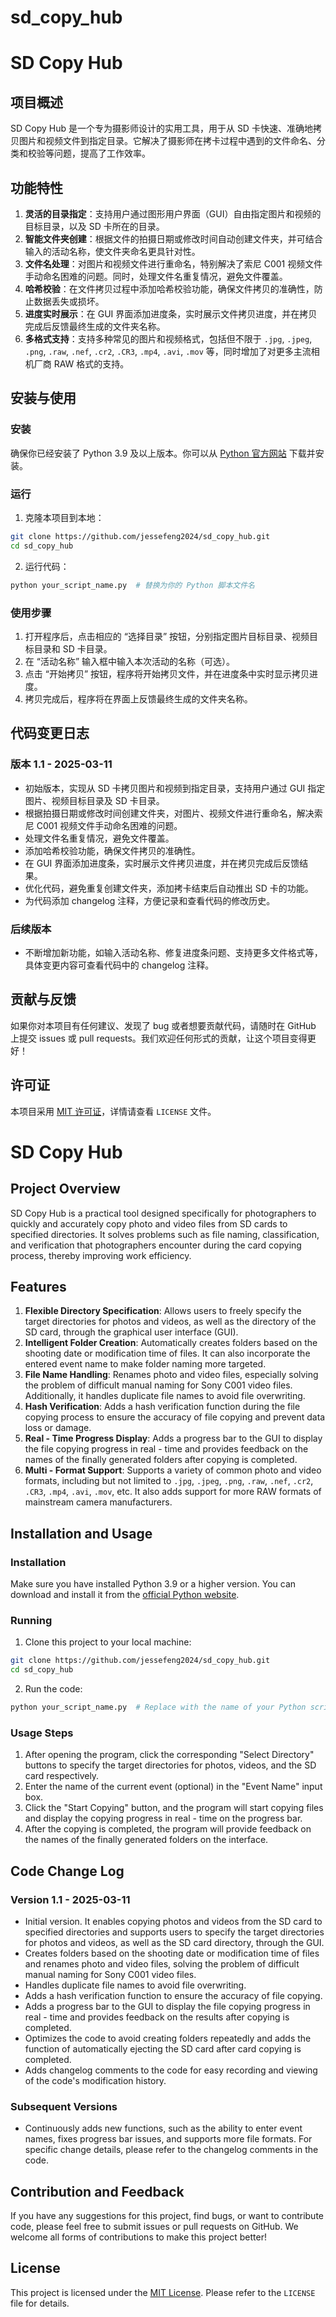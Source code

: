 # sd_copy_hub
# SD Copy Hub

## 项目概述
SD Copy Hub 是一个专为摄影师设计的实用工具，用于从 SD 卡快速、准确地拷贝图片和视频文件到指定目录。它解决了摄影师在拷卡过程中遇到的文件命名、分类和校验等问题，提高了工作效率。

## 功能特性
1. **灵活的目录指定**：支持用户通过图形用户界面（GUI）自由指定图片和视频的目标目录，以及 SD 卡所在的目录。
2. **智能文件夹创建**：根据文件的拍摄日期或修改时间自动创建文件夹，并可结合输入的活动名称，使文件夹命名更具针对性。
3. **文件名处理**：对图片和视频文件进行重命名，特别解决了索尼 C001 视频文件手动命名困难的问题。同时，处理文件名重复情况，避免文件覆盖。
4. **哈希校验**：在文件拷贝过程中添加哈希校验功能，确保文件拷贝的准确性，防止数据丢失或损坏。
5. **进度实时展示**：在 GUI 界面添加进度条，实时展示文件拷贝进度，并在拷贝完成后反馈最终生成的文件夹名称。
6. **多格式支持**：支持多种常见的图片和视频格式，包括但不限于 `.jpg`, `.jpeg`, `.png`, `.raw`, `.nef`, `.cr2`, `.CR3`, `.mp4`, `.avi`, `.mov` 等，同时增加了对更多主流相机厂商 RAW 格式的支持。

## 安装与使用
### 安装
确保你已经安装了 Python 3.9 及以上版本。你可以从 [Python 官方网站](https://www.python.org/downloads/) 下载并安装。

### 运行
1. 克隆本项目到本地：
```bash
git clone https://github.com/jessefeng2024/sd_copy_hub.git
cd sd_copy_hub
```
2. 运行代码：
```bash
python your_script_name.py  # 替换为你的 Python 脚本文件名
```

### 使用步骤
1. 打开程序后，点击相应的 “选择目录” 按钮，分别指定图片目标目录、视频目标目录和 SD 卡目录。
2. 在 “活动名称” 输入框中输入本次活动的名称（可选）。
3. 点击 “开始拷贝” 按钮，程序将开始拷贝文件，并在进度条中实时显示拷贝进度。
4. 拷贝完成后，程序将在界面上反馈最终生成的文件夹名称。

## 代码变更日志
### 版本 1.1 - 2025-03-11
- 初始版本，实现从 SD 卡拷贝图片和视频到指定目录，支持用户通过 GUI 指定图片、视频目标目录及 SD 卡目录。
- 根据拍摄日期或修改时间创建文件夹，对图片、视频文件进行重命名，解决索尼 C001 视频文件手动命名困难的问题。
- 处理文件名重复情况，避免文件覆盖。
- 添加哈希校验功能，确保文件拷贝的准确性。
- 在 GUI 界面添加进度条，实时展示文件拷贝进度，并在拷贝完成后反馈结果。
- 优化代码，避免重复创建文件夹，添加拷卡结束后自动推出 SD 卡的功能。
- 为代码添加 changelog 注释，方便记录和查看代码的修改历史。

### 后续版本
- 不断增加新功能，如输入活动名称、修复进度条问题、支持更多文件格式等，具体变更内容可查看代码中的 changelog 注释。

## 贡献与反馈
如果你对本项目有任何建议、发现了 bug 或者想要贡献代码，请随时在 GitHub 上提交 issues 或 pull requests。我们欢迎任何形式的贡献，让这个项目变得更好！

## 许可证
本项目采用 [MIT 许可证](https://opensource.org/licenses/MIT)，详情请查看 `LICENSE` 文件。

# SD Copy Hub

## Project Overview
SD Copy Hub is a practical tool designed specifically for photographers to quickly and accurately copy photo and video files from SD cards to specified directories. It solves problems such as file naming, classification, and verification that photographers encounter during the card copying process, thereby improving work efficiency.

## Features
1. **Flexible Directory Specification**: Allows users to freely specify the target directories for photos and videos, as well as the directory of the SD card, through the graphical user interface (GUI).
2. **Intelligent Folder Creation**: Automatically creates folders based on the shooting date or modification time of files. It can also incorporate the entered event name to make folder naming more targeted.
3. **File Name Handling**: Renames photo and video files, especially solving the problem of difficult manual naming for Sony C001 video files. Additionally, it handles duplicate file names to avoid file overwriting.
4. **Hash Verification**: Adds a hash verification function during the file copying process to ensure the accuracy of file copying and prevent data loss or damage.
5. **Real - Time Progress Display**: Adds a progress bar to the GUI to display the file copying progress in real - time and provides feedback on the names of the finally generated folders after copying is completed.
6. **Multi - Format Support**: Supports a variety of common photo and video formats, including but not limited to `.jpg`, `.jpeg`, `.png`, `.raw`, `.nef`, `.cr2`, `.CR3`, `.mp4`, `.avi`, `.mov`, etc. It also adds support for more RAW formats of mainstream camera manufacturers.

## Installation and Usage
### Installation
Make sure you have installed Python 3.9 or a higher version. You can download and install it from the [official Python website](https://www.python.org/downloads/).

### Running
1. Clone this project to your local machine:
```bash
git clone https://github.com/jessefeng2024/sd_copy_hub.git
cd sd_copy_hub
```
2. Run the code:
```bash
python your_script_name.py  # Replace with the name of your Python script file
```

### Usage Steps
1. After opening the program, click the corresponding "Select Directory" buttons to specify the target directories for photos, videos, and the SD card respectively.
2. Enter the name of the current event (optional) in the "Event Name" input box.
3. Click the "Start Copying" button, and the program will start copying files and display the copying progress in real - time on the progress bar.
4. After the copying is completed, the program will provide feedback on the names of the finally generated folders on the interface.

## Code Change Log
### Version 1.1 - 2025-03-11
- Initial version. It enables copying photos and videos from the SD card to specified directories and supports users to specify the target directories for photos and videos, as well as the SD card directory, through the GUI.
- Creates folders based on the shooting date or modification time of files and renames photo and video files, solving the problem of difficult manual naming for Sony C001 video files.
- Handles duplicate file names to avoid file overwriting.
- Adds a hash verification function to ensure the accuracy of file copying.
- Adds a progress bar to the GUI to display the file copying progress in real - time and provides feedback on the results after copying is completed.
- Optimizes the code to avoid creating folders repeatedly and adds the function of automatically ejecting the SD card after card copying is completed.
- Adds changelog comments to the code for easy recording and viewing of the code's modification history.

### Subsequent Versions
- Continuously adds new functions, such as the ability to enter event names, fixes progress bar issues, and supports more file formats. For specific change details, please refer to the changelog comments in the code.

## Contribution and Feedback
If you have any suggestions for this project, find bugs, or want to contribute code, please feel free to submit issues or pull requests on GitHub. We welcome all forms of contributions to make this project better!

## License
This project is licensed under the [MIT License](https://opensource.org/licenses/MIT). Please refer to the `LICENSE` file for details. 
